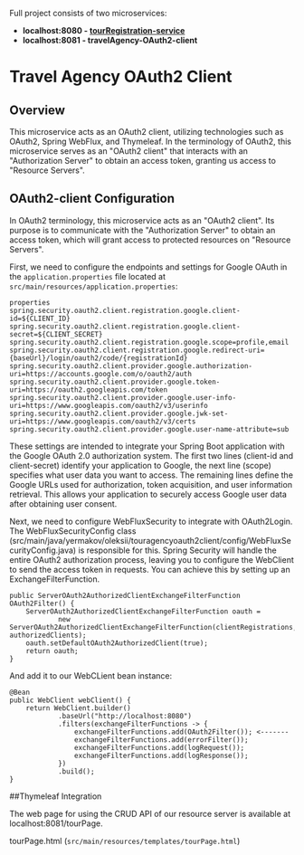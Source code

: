 
 Full project consists of two microservices:

- **localhost:8080 - [tourRegistration-service](https://github.com/YermakovOL/tourRegistration-service)**
- **localhost:8081 - travelAgency-OAuth2-client**

# Travel Agency OAuth2 Client

## Overview

This microservice acts as an OAuth2 client, utilizing technologies such as OAuth2, Spring WebFlux, and Thymeleaf. In the terminology of OAuth2, this microservice serves as an "OAuth2 client" that interacts with an "Authorization Server" to obtain an access token, granting us access to "Resource Servers".

## OAuth2-client Configuration

In OAuth2 terminology, this microservice acts as an "OAuth2 client". Its purpose is to communicate with the "Authorization Server" to obtain an access token, which will grant access to protected resources on "Resource Servers".

First, we need to configure the endpoints and settings for Google OAuth in the `application.properties` file located at `src/main/resources/application.properties`:

```
properties
spring.security.oauth2.client.registration.google.client-id=${CLIENT_ID}
spring.security.oauth2.client.registration.google.client-secret=${CLIENT_SECRET}
spring.security.oauth2.client.registration.google.scope=profile,email
spring.security.oauth2.client.registration.google.redirect-uri={baseUrl}/login/oauth2/code/{registrationId}
spring.security.oauth2.client.provider.google.authorization-uri=https://accounts.google.com/o/oauth2/auth
spring.security.oauth2.client.provider.google.token-uri=https://oauth2.googleapis.com/token
spring.security.oauth2.client.provider.google.user-info-uri=https://www.googleapis.com/oauth2/v3/userinfo
spring.security.oauth2.client.provider.google.jwk-set-uri=https://www.googleapis.com/oauth2/v3/certs
spring.security.oauth2.client.provider.google.user-name-attribute=sub
```
These settings are intended to integrate your Spring Boot application with the Google OAuth 2.0 authorization system. The first two lines (client-id and client-secret) identify your application to Google, the next line (scope) specifies what user data you want to access. The remaining lines define the Google URLs used for authorization, token acquisition, and user information retrieval. This allows your application to securely access Google user data after obtaining user consent.

Next, we need to configure WebFluxSecurity to integrate with OAuth2Login. The WebFluxSecurityConfig class (src/main/java/yermakov/oleksii/touragencyoauth2client/config/WebFluxSecurityConfig.java) is responsible for this. Spring Security will handle the entire OAuth2 authorization process, leaving you to configure the WebClient to send the access token in requests. You can achieve this by setting up an ExchangeFilterFunction.
```
public ServerOAuth2AuthorizedClientExchangeFilterFunction OAuth2Filter() {
    ServerOAuth2AuthorizedClientExchangeFilterFunction oauth =
            new ServerOAuth2AuthorizedClientExchangeFilterFunction(clientRegistrations, authorizedClients);
    oauth.setDefaultOAuth2AuthorizedClient(true);
    return oauth;
}
```
And add it to our WebCLient bean instance:
```
@Bean
public WebClient webClient() {
    return WebClient.builder()
            .baseUrl("http://localhost:8080")
            .filters(exchangeFilterFunctions -> {
                exchangeFilterFunctions.add(OAuth2Filter()); <-------
                exchangeFilterFunctions.add(errorFilter());
                exchangeFilterFunctions.add(logRequest());
                exchangeFilterFunctions.add(logResponse()); 
            })
            .build();
}

```
##Thymeleaf Integration

The web page for using the CRUD API of our resource server is available at localhost:8081/tourPage.

tourPage.html (`src/main/resources/templates/tourPage.html`)
